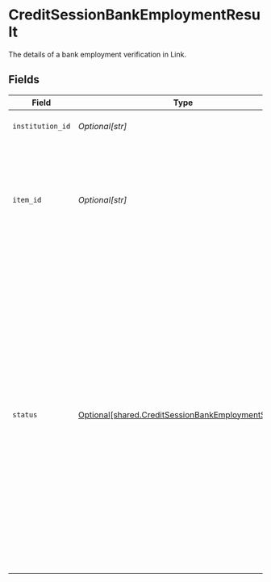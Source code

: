 # CreditSessionBankEmploymentResult

The details of a bank employment verification in Link.


## Fields

| Field                                                                                                                                                                                                                                                                                                                                                                                                                                                                                                 | Type                                                                                                                                                                                                                                                                                                                                                                                                                                                                                                  | Required                                                                                                                                                                                                                                                                                                                                                                                                                                                                                              | Description                                                                                                                                                                                                                                                                                                                                                                                                                                                                                           |
| ----------------------------------------------------------------------------------------------------------------------------------------------------------------------------------------------------------------------------------------------------------------------------------------------------------------------------------------------------------------------------------------------------------------------------------------------------------------------------------------------------- | ----------------------------------------------------------------------------------------------------------------------------------------------------------------------------------------------------------------------------------------------------------------------------------------------------------------------------------------------------------------------------------------------------------------------------------------------------------------------------------------------------- | ----------------------------------------------------------------------------------------------------------------------------------------------------------------------------------------------------------------------------------------------------------------------------------------------------------------------------------------------------------------------------------------------------------------------------------------------------------------------------------------------------- | ----------------------------------------------------------------------------------------------------------------------------------------------------------------------------------------------------------------------------------------------------------------------------------------------------------------------------------------------------------------------------------------------------------------------------------------------------------------------------------------------------- |
| `institution_id`                                                                                                                                                                                                                                                                                                                                                                                                                                                                                      | *Optional[str]*                                                                                                                                                                                                                                                                                                                                                                                                                                                                                       | :heavy_minus_sign:                                                                                                                                                                                                                                                                                                                                                                                                                                                                                    | The Plaid Institution ID associated with the Item.                                                                                                                                                                                                                                                                                                                                                                                                                                                    |
| `item_id`                                                                                                                                                                                                                                                                                                                                                                                                                                                                                             | *Optional[str]*                                                                                                                                                                                                                                                                                                                                                                                                                                                                                       | :heavy_minus_sign:                                                                                                                                                                                                                                                                                                                                                                                                                                                                                    | The Plaid Item ID. The `item_id` is always unique; linking the same account at the same institution twice will result in two Items with different `item_id` values. Like all Plaid identifiers, the `item_id` is case-sensitive.                                                                                                                                                                                                                                                                      |
| `status`                                                                                                                                                                                                                                                                                                                                                                                                                                                                                              | [Optional[shared.CreditSessionBankEmploymentStatus]](../../models/shared/creditsessionbankemploymentstatus.md)                                                                                                                                                                                                                                                                                                                                                                                        | :heavy_minus_sign:                                                                                                                                                                                                                                                                                                                                                                                                                                                                                    | Status of the Bank Employment Link session.<br/><br/>`APPROVED`: User has approved and verified their employment.<br/><br/>`NO_EMPLOYMENTS_FOUND`: We attempted, but were unable to find any employment in the connected account.<br/><br/>`EMPLOYER_NOT_LISTED`: The user explicitly indicated that they did not see their current or previous employer in the list of employer names found.<br/><br/>`STARTED`: The user began the bank income portion of the link flow.<br/><br/>`INTERNAL_ERROR`: The user encountered an internal error. |